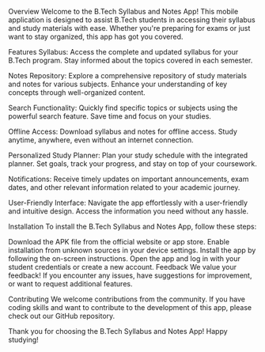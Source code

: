 Overview
Welcome to the B.Tech Syllabus and Notes App! This mobile application is designed to assist B.Tech students in accessing their syllabus and study materials with ease. Whether you're preparing for exams or just want to stay organized, this app has got you covered.

Features
Syllabus: Access the complete and updated syllabus for your B.Tech program. Stay informed about the topics covered in each semester.

Notes Repository: Explore a comprehensive repository of study materials and notes for various subjects. Enhance your understanding of key concepts through well-organized content.

Search Functionality: Quickly find specific topics or subjects using the powerful search feature. Save time and focus on your studies.

Offline Access: Download syllabus and notes for offline access. Study anytime, anywhere, even without an internet connection.

Personalized Study Planner: Plan your study schedule with the integrated planner. Set goals, track your progress, and stay on top of your coursework.

Notifications: Receive timely updates on important announcements, exam dates, and other relevant information related to your academic journey.

User-Friendly Interface: Navigate the app effortlessly with a user-friendly and intuitive design. Access the information you need without any hassle.

Installation
To install the B.Tech Syllabus and Notes App, follow these steps:

Download the APK file from the official website or app store.
Enable installation from unknown sources in your device settings.
Install the app by following the on-screen instructions.
Open the app and log in with your student credentials or create a new account.
Feedback
We value your feedback! If you encounter any issues, have suggestions for improvement, or want to request additional features.

Contributing
We welcome contributions from the community. If you have coding skills and want to contribute to the development of this app, please check out our GitHub repository.


Thank you for choosing the B.Tech Syllabus and Notes App! Happy studying!
